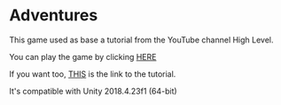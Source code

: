 # Adventures
 This game used as base a tutorial from the YouTube channel High Level.

You can play the game by clicking [HERE](https://play.unity.com/mg/other/adventures)

If you want too, [THIS](https://www.youtube.com/playlist?list=PLgTmU6kuSLtz1GCoybobrln0nZilckt-Z) is the link to the tutorial.

It's compatible with Unity 2018.4.23f1 (64-bit)
